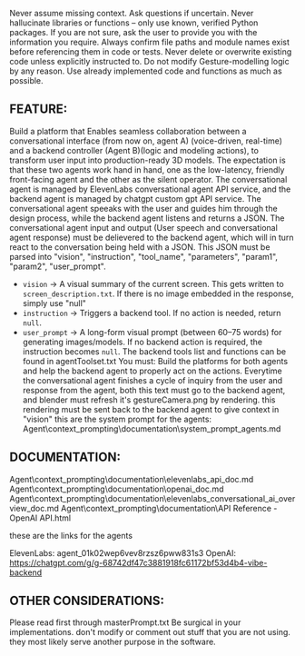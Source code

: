 Never assume missing context. Ask questions if uncertain.
Never hallucinate libraries or functions – only use known, verified Python packages. If you are not sure, ask the user to provide you with the information you require.
Always confirm file paths and module names exist before referencing them in code or tests.
Never delete or overwrite existing code unless explicitly instructed to.
Do not modify Gesture-modelling logic by any reason.
Use already implemented code and functions as much as possible.

## FEATURE:

Build a platform that Enables seamless collaboration between a conversational interface (from now on, agent A) (voice-driven, real-time) and a backend controller (Agent B)(logic and modeling actions), to transform user input into production-ready 3D models.
The expectation is that these two agents work hand in hand, one as the low-latency, friendly front-facing agent and the other as the silent operator.
The conversational agent is managed by ElevenLabs conversational agent API service, and the backend agent is managed by chatgpt custom gpt API service.
The conversational agent speeaks with the user and guides him through the design process, while the backend agent listens and returns a JSON.
The conversational agent input and output (User speech and conversational agent response)  must be delievered to the backend agent, which will in turn react to the conversation being held with a JSON.
This JSON must be parsed into  "vision", "instruction", "tool_name", "parameters", "param1", "param2", "user_prompt".
- `vision` → A visual summary of the current screen. This gets written to `screen_description.txt`. If there is no image embedded in the response, simply use "null"
- `instruction` → Triggers a backend tool. If no action is needed, return `null`.
- `user_prompt` → A long-form visual prompt (between 60–75 words) for generating images/models.
If no backend action is required, the instruction becomes `null`.
The backend tools list and functions can be found in agentToolset.txt
You must: Build the platforms for both agents and help the backend agent to properly act on the actions. 
Everytime the conversational agent finishes a cycle of inquiry from the user and response from the agent, both this text must go to the backend agent, and blender must refresh it's gestureCamera.png by rendering. this rendering must be sent back to the backend agent to give context in "vision"
this are the system prompt for the agents: Agent\context_prompting\documentation\system_prompt_agents.md

## DOCUMENTATION:


Agent\context_prompting\documentation\elevenlabs_api_doc.md
Agent\context_prompting\documentation\openai_doc.md
Agent\context_prompting\documentation\elevenlabs_conversational_ai_overview_doc.md
Agent\context_prompting\documentation\API Reference - OpenAI API.html

these are the links for the agents

ElevenLabs: agent_01k02wep6vev8rzsz6pww831s3
OpenAI: https://chatgpt.com/g/g-68742df47c3881918fc61172bf53d4b4-vibe-backend

## OTHER CONSIDERATIONS:

Please read first through masterPrompt.txt
Be surgical in your implementations. don't modify or comment out stuff that you are not using. they most likely serve another purpose in the software.


